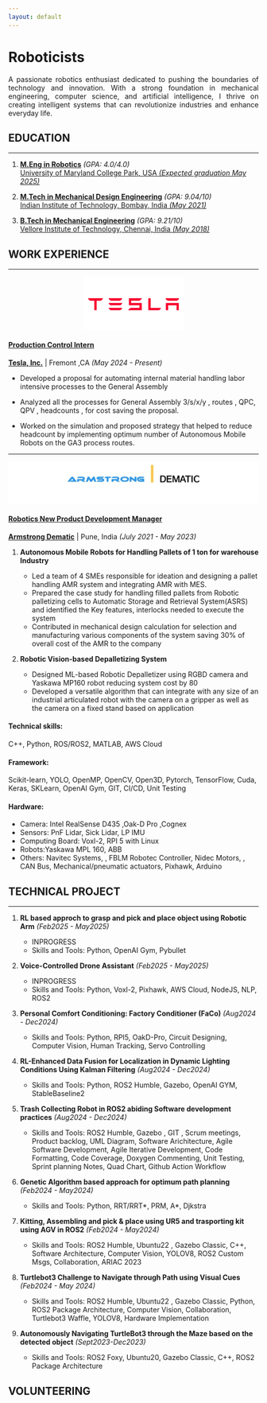 ```yaml
---
layout: default
---
```

# Roboticists
<p style="text-align: justify;">
A passionate robotics enthusiast dedicated to pushing the boundaries of technology and innovation. 
With a strong foundation in mechanical engineering, computer science, and artificial intelligence, I thrive on creating intelligent systems that can revolutionize industries and enhance everyday life.
</p>


## EDUCATION 
***
1. [**M.Eng in Robotics**](./UMDCP.md) _(GPA: 4.0/4.0)_ <br>
   [University of Maryland College Park, USA _(Expected graduation May 2025)_](./UMDCP.md)
	 
2. [**M.Tech in Mechanical Design Engineering**](./IITB.md) _(GPA: 9.04/10)_<br>
   [Indian Institute of Technology, Bombay, India _(May 2021)_](./IITB.md)
	 
3. [**B.Tech in Mechanical Engineering**](./VIT.md) _(GPA: 9.21/10)_<br>
   [Vellore Institute of Technology, Chennai, India _(May 2018)_](./VIT.md)

## WORK EXPERIENCE
***
<!-- [![Octocat](/assets/img/Tesla_symbol.png)](./Tesla.md) -->
<div style="text-align: center;">
  <img src="/assets/img/Tesla_symbol.png" width="200" />
</div>

#### [Production Control Intern ](./Tesla.md)
[**Tesla, Inc.**](./Tesla.md) | Fremont ,CA _(May 2024 - Present)_
- Developed a proposal for automating internal material handling labor intensive processes to the General Assembly

- Analyzed all the processes for General Assembly 3/s/x/y , routes , QPC, QPV , headcounts , for cost saving  the proposal.

- Worked on the simulation and  proposed strategy that helped to reduce headcount by implementing optimum number of Autonomous Mobile Robots on the GA3 process routes.

***
<!-- [![Octocat](/assets/img/amstg_dematic.png)](./AMSTG.md) -->
<img src="/assets/img/amstg_dematic.png" />

#### [Robotics New Product Development Manager](./AMSTG.md)
[**Armstrong Dematic**](./AMSTG.md) | Pune, India _(July 2021 - May 2023)_
1. **Autonomous Mobile Robots for Handling Pallets of 1 ton for warehouse Industry**

    - Led a team of 4 SMEs responsible for ideation and designing a pallet handling AMR system and integrating AMR with MES.
    - Prepared the case study for handling filled pallets from Robotic palletizing cells to  	Automatic Storage and Retrieval System(ASRS) and identified the Key features, interlocks needed to execute the system
    - Contributed in mechanical design calculation for selection and manufacturing various components of the system saving 30% of overall cost of the AMR to the company
2. **Robotic Vision-based Depalletizing System**
	- Designed ML-based Robotic Depalletizer using RGBD camera and Yaskawa MP160 robot reducing system cost by 80
	- Developed a versatile algorithm that can integrate with any size of an industrial articulated robot with the camera on a gripper as well as the camera on a fixed stand based on application

#### Technical skills: 
C++, Python, ROS/ROS2, MATLAB, AWS Cloud  <br>
#### Framework: 
Scikit-learn, YOLO, OpenMP, OpenCV, Open3D, Pytorch, TensorFlow, Cuda, Keras, SKLearn, OpenAI Gym, GIT, CI/CD, Unit Testing <br>
#### Hardware:  
- Camera: Intel RealSense D435 ,Oak-D Pro ,Cognex
- Sensors: PnF Lidar, Sick Lidar, LP IMU
- Computing Board: Voxl-2, RPI 5 with Linux
- Robots:Yaskawa MPL 160, ABB
- Others:  Navitec Systems, , FBLM Robotec Controller, Nidec Motors, , CAN Bus, Mechanical/pneumatic actuators, Pixhawk, Arduino<br>

## TECHNICAL PROJECT
***
1. **RL based approch to grasp and pick and place object using Robotic Arm** _(Feb2025 - May2025)_
    - INPROGRESS
    - Skills and Tools:  Python, OpenAI Gym, Pybullet
2. **Voice-Controlled Drone Assistant** _(Feb2025 - May2025)_
    - INPROGRESS
    - Skills and Tools:  Python, Voxl-2, Pixhawk, AWS Cloud, NodeJS, NLP, ROS2 
3. **Personal Comfort Conditioning: Factory Conditioner (FaCo)** _(Aug2024 - Dec2024)_
    - Skills and Tools:  Python, RPI5, OakD-Pro, Circuit Designing, Computer Vision, Human Tracking, Servo Controlling
4. **RL-Enhanced Data Fusion for Localization in Dynamic Lighting Conditions Using Kalman Filtering** _(Aug2024 - Dec2024)_
    - Skills and Tools:  Python, ROS2 Humble, Gazebo, OpenAI GYM, StableBaseline2
5. **Trash Collecting Robot in ROS2 abiding Software development practices** _(Aug2024 - Dec2024)_
    - Skills and Tools:  ROS2 Humble, Gazebo ,  GIT , Scrum meetings, Product backlog, UML Diagram, Software Arichitecture, Agile Software Development, Agile Iterative Development, Code Formatting, Code Coverage, Doxygen Commenting, Unit Testing, Sprint planning Notes, Quad Chart, Github Action Workflow
6. **Genetic Algorithm based approach for optimum path planning** _(Feb2024 - May2024)_
    - Skills and Tools:  Python, RRT/RRT*, PRM, A*, Djkstra

7. **Kitting, Assembling and pick & place using UR5 and trasporting kit using AGV in ROS2** _(Feb2024 - May2024)_
    - Skills and Tools: ROS2 Humble, Ubuntu22 , Gazebo Classic, C++, Software Architecture, Computer Vision, YOLOV8, ROS2 Custom Msgs, Collaboration, ARIAC 2023
8. **Turtlebot3 Challenge to Navigate through Path using Visual Cues** _(Feb2024 - May 2024)_
     - Skills and Tools: ROS2 Humble, Ubuntu22 , Gazebo Classic, Python, ROS2 Package Architecture, Computer Vision, Collaboration, Turtlebot3 Waffle, YOLOV8, Hardware Implementation 
9. **Autonomously Navigating TurtleBot3 through the Maze based on the detected object** _(Sept2023-Dec2023)_
    - Skills and Tools: ROS2 Foxy, Ubuntu20, Gazebo Classic, C++, ROS2 Package Architecture


## VOLUNTEERING


<!-- There should be whitespace between paragraphs.

There should be whitespace between paragraphs. We recommend including a README, or a file with information about your project.

# Header 1

This is a normal paragraph following a header. GitHub is a code hosting platform for version control and collaboration. It lets you and others work together on projects from anywhere.

## Header 2

> This is a blockquote following a header.
>
> When something is important enough, you do it even if the odds are not in your favor.

### Header 3

```js
// Javascript code with syntax highlighting.
var fun = function lang(l) {
  dateformat.i18n = require('./lang/' + l)
  return true;
}
```

```ruby
# Ruby code with syntax highlighting
GitHubPages::Dependencies.gems.each do |gem, version|
  s.add_dependency(gem, "= #{version}")
end
```

#### Header 4

*   This is an unordered list following a header.
*   This is an unordered list following a header.
*   This is an unordered list following a header.

##### Header 5

1.  This is an ordered list following a header.
2.  This is an ordered list following a header.
3.  This is an ordered list following a header.

###### Header 6

| head1        | head two          | three |
|:-------------|:------------------|:------|
| ok           | good swedish fish | nice  |
| out of stock | good and plenty   | nice  |
| ok           | good `oreos`      | hmm   |
| ok           | good `zoute` drop | yumm  |

### There's a horizontal rule below this.

* * *

### Here is an unordered list:

*   Item foo
*   Item bar
*   Item baz
*   Item zip

### And an ordered list:

1.  Item one
1.  Item two
1.  Item three
1.  Item four

### And a nested list:

- level 1 item
  - level 2 item
  - level 2 item
    - level 3 item
    - level 3 item
- level 1 item
  - level 2 item
  - level 2 item
  - level 2 item
- level 1 item
  - level 2 item
  - level 2 item
- level 1 item

### Small image

![Octocat](https://github.githubassets.com/images/icons/emoji/octocat.png)

### Large image

![Branching](https://guides.github.com/activities/hello-world/branching.png)


### Definition lists can be used with HTML syntax.

<dl>
<dt>Name</dt>
<dd>Godzilla</dd>
<dt>Born</dt>
<dd>1952</dd>
<dt>Birthplace</dt>
<dd>Japan</dd>
<dt>Color</dt>
<dd>Green</dd>
</dl>

```
Long, single-line code blocks should not wrap. They should horizontally scroll if they are too long. This line should be long enough to demonstrate this.
```

```
The final element.
``` -->
